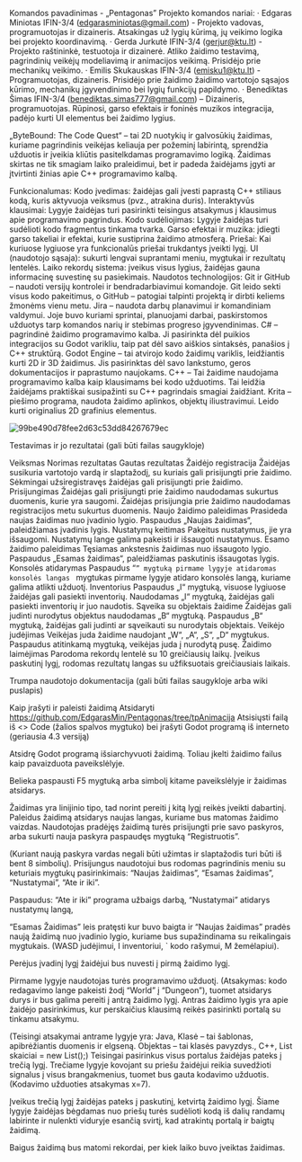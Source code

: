 Komandos pavadinimas - „Pentagonas”
Projekto komandos nariai:
· Edgaras Miniotas IFIN-3/4 (edgarasminiotas@gmail.com) - Projekto vadovas, programuotojas ir dizaineris. Atsakingas už lygių kūrimą, jų veikimo logika bei projekto koordinavimą.
· Gerda Jurkutė IFIN-3/4 (gerjur@ktu.lt) - Projekto raštininkė, testuotoja ir dizainerė. Atliko žaidimo testavimą, pagrindinių veikėjų modeliavimą ir animacijos veikimą. Prisidėjo prie mechanikų veikimo.
· Emilis Skukauskas IFIN-3/4 (emisku1@ktu.lt) - Programuotojas, dizaineris. Prisidėjo prie žaidimo žaidimo vartotojo sąsajos kūrimo, mechanikų įgyvendinimo bei lygių funkcijų papildymo.
· Benediktas Šimas  IFIN-3/4 (benediktas.simas777@gmail.com) – Dizaineris, programuotojas. Rūpinosi, garso efektais ir foninės muzikos integracija, padėjo kurti UI elementus bei žaidimo lygius.


„ByteBound: The Code Quest“ – tai 2D nuotykių ir galvosūkių žaidimas, kuriame pagrindinis veikėjas keliauja per požeminį labirintą, sprendžia užduotis ir įveikia kliūtis pasitelkdamas programavimo logiką. Žaidimas skirtas ne tik smagiam laiko praleidimui, bet ir padeda žaidėjams įgyti ar įtvirtinti žinias apie C++ programavimo kalbą.
 
Funkcionalumas:
Kodo įvedimas: žaidėjas gali įvesti paprastą C++ stiliaus kodą, kuris aktyvuoja veiksmus (pvz., atrakina duris).
Interaktyvūs klausimai: Lygyje žaidėjas turi pasirinkti teisingus atsakymus į klausimus apie programavimo pagrindus.
Kodo sudėliojimas: Lygyje žaidėjas turi sudėlioti kodo fragmentus tinkama tvarka.
Garso efektai ir muzika: įdiegti garso takeliai ir efektai, kurie sustiprina žaidimo atmosferą.
Priešai: Kai kuriuose lygiuose yra funkcionalūs priešai trukdantys įveikti lygį.
UI (naudotojo sąsaja): sukurti lengvai suprantami meniu, mygtukai ir rezultatų lentelės.
Laiko rekordų sistema: įveikus visus lygius, žaidėjas gauna informacinę suvestinę su pasiekimais.
Naudotos technologijos:
Git ir GitHub – naudoti versijų kontrolei ir bendradarbiavimui komandoje. Git leido sekti visus kodo pakeitimus, o GitHub – patogiai talpinti projektą ir dirbti keliems žmonėms vienu metu.
Jira – naudota darbų planavimui ir komandiniam valdymui. Joje buvo kuriami sprintai, planuojami darbai, paskirstomos užduotys tarp komandos narių ir stebimas progreso įgyvendinimas.
C# – pagrindinė žaidimo programavimo kalba. Ji pasirinkta dėl puikios integracijos su Godot varikliu, taip pat dėl savo aiškios sintaksės, panašios į C++ struktūrą.
Godot Engine – tai atvirojo kodo žaidimų variklis, leidžiantis kurti 2D ir 3D žaidimus. Jis pasirinktas dėl savo lankstumo, geros dokumentacijos ir paprastumo naujokams.
C++ – Tai žaidime naudojama programavimo kalba kaip  klausimams bei kodo užduotims. Tai leidžia žaidėjams praktiškai susipažinti su C++ pagrindais smagiai žaidžiant.
Krita – piešimo programa, naudota žaidimo aplinkos, objektų iliustravimui. Leido kurti originalius 2D grafinius elementus.


![99be490d78fee2d63c53dd84267679ec](https://github.com/user-attachments/assets/551a5bc2-31e2-4277-9d81-8683360859d2)



Testavimas ir jo rezultatai (gali būti failas saugykloje)

Veiksmas 
Norimas rezultatas
Gautas rezultatas
Žaidėjo registracija
Žaidėjas susikuria vartotojo vardą ir slaptažodį, su kuriais gali prisijungti prie žaidimo.
Sėkmingai užsiregistravęs žaidėjas gali prisijungti prie žaidimo.
Prisijungimas
Žaidėjas gali prisijungti prie žaidimo naudodamas sukurtus duomenis, kurie yra saugomi.
Žaidėjas prisijungia prie žaidimo naudodamas registracijos metu sukurtus duomenis.
Naujo žaidimo paleidimas
Prasideda naujas žaidimas nuo įvadinio lygio.
Paspaudus „Naujas žaidimas“, paleidžiamas įvadinis lygis.
Nustatymų keitimas
Pakeitus nustatymus, jie yra išsaugomi.
Nustatymų lange galima pakeisti ir išsaugoti nustatymus.
Esamo žaidimo paleidimas
Tęsiamas ankstesnis žaidimas nuo išsaugoto lygio.
Paspaudus „Esamas žaidimas“, paleidžiamas paskutinis išsaugotas lygis.
Konsolės atidarymas
Paspaudus “`” mygtuką pirmame lygyje atidaromas konsolės langas
` mygtukas pirmame lygyje atidaro konsolės langą, kuriame galima atlikti užduotį.
Inventorius
Paspaudus „I“ mygtuką, visuose lygiuose žaidėjas gali pasiekti inventorių.
Naudodamas „I“ mygtuką, žaidėjas gali pasiekti inventorių ir juo naudotis.
Sąveika su objektais žaidime
Žaidėjas gali judinti nurodytus objektus naudodamas „B“ mygtuką.
Paspaudus „B“ mygtuką, žaidėjas gali judinti ar sąveikauti su nurodytais objektais.
Veikėjo judėjimas
Veikėjas juda žaidime naudojant „W“, „A“, „S“, „D“ mygtukus.
Paspaudus atitinkamą mygtuką, veikėjas juda į nurodytą pusę.
Žaidimo laimėjimas
Parodoma rekordų lentelė su 10 greičiausių laikų.
Įveikus paskutinį lygį, rodomas rezultatų langas su užfiksuotais greičiausiais laikais.



Trumpa naudotojo dokumentacija (gali būti failas saugykloje arba wiki puslapis)




Kaip įrašyti ir paleisti žaidimą
Atsidaryti https://github.com/EdgarasMin/Pentagonas/tree/tpAnimacija
Atsisiųsti failą iš <> Code (žalios spalvos mygtuko) 
bei įrašyti Godot programą iš interneto (geriausia 4.3 versiją)

Atsidrę Godot programą išsiarchyvuoti žaidimą. Toliau įkelti žaidimo failus kaip pavaizduota paveikslėlyje.












Belieka paspausti F5 mygtuką arba simbolį kitame paveikslėlyje ir žaidimas atsidarys.


Žaidimas yra linijinio tipo, tad norint pereiti į kitą lygį reikės įveikti dabartinį. Paleidus žaidimą atsidarys naujas langas, kuriame bus matomas žaidimo vaizdas. Naudotojas pradėjęs žaidimą turės prisijungti prie savo paskyros, arba sukurti nauja paskyra paspaudęs mygtuką “Registruotis”. 


(Kuriant naują paskyra vardas negali būti užimtas ir slaptažodis turi būti iš bent 8 simbolių). Prisijungus naudotojui bus rodomas pagrindinis meniu su keturiais mygtukų pasirinkimais: “Naujas žaidimas”, “Esamas žaidimas”, “Nustatymai”, “Ate ir iki”. 



Paspaudus: “Ate ir iki” programa užbaigs darbą, “Nustatymai” atidarys nustatymų langą, 


“Esamas Žaidimas” leis pratęsti kur buvo baigta ir “Naujas žaidimas” pradės naują žaidimą nuo įvadinio lygio, kuriame bus supažindinama su reikalingais mygtukais. (WASD judėjimui, I inventoriui, ` kodo rašymui, M žemėlapiui). 

Perėjus įvadinį lygį žaidėjui bus nuvesti į pirmą žaidimo lygį.

Pirmame lygyje naudotojas turės programavimo užduotį. (Atsakymas: kodo redagavimo lange pakeisti žodį “World” į “Dungeon”), tuomet atsidarys durys ir bus galima pereiti į antrą žaidimo lygį. Antras žaidimo lygis yra apie žaidėjo pasirinkimus, kur perskaičius klausimą reikės pasirinkti portalą su tinkamu atsakymu. 

(Teisingi atsakymai antrame lygyje yra: Java, Klasė – tai šablonas, apibrėžiantis duomenis ir elgseną. Objektas – tai klasės pavyzdys., C++, List<int> skaiciai = new List<int>();)
Teisingai pasirinkus visus portalus žaidėjas pateks į trečią lygį. Trečiame lygyje kovojant su priešu žaidėjui reikia suvedžioti signalus į visus brangakmenius, tuomet bus gauta kodavimo užduotis. (Kodavimo užduoties atsakymas x=7).




Įveikus trečią lygį žaidėjas pateks į paskutinį, ketvirtą žaidimo lygį. Šiame lygyje žaidėjas bėgdamas nuo priešų turės sudėlioti kodą iš dalių randamų labirinte ir nulenkti viduryje esančią svirtį, kad atrakintų portalą ir baigtų žaidimą.


Baigus žaidimą bus matomi rekordai, per kiek laiko buvo įveiktas žaidimas. 


